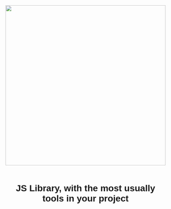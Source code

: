 <div align="center"><img src="https://raw.githubusercontent.com/alexsan134/GickoJS/master/img/bns.png" width="500"></div>
<br>
<div align="center"><h1><font face="sans-serif">JS Library, with the most usually tools in your project<font></h1></div>
